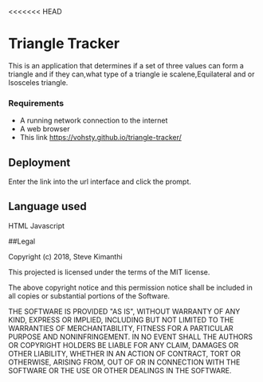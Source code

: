<<<<<<< HEAD
# Triangle Tracker

This is an application that determines if a set of three values can form a triangle and if they can,what type of a triangle ie scalene,Equilateral and or Isosceles triangle.

### Requirements

- A running network connection to the internet
- A web browser
- This link  https://vohsty.github.io/triangle-tracker/

## Deployment

Enter the link into the url interface and click the prompt.

## Language used

HTML
Javascript

##Legal

Copyright (c) 2018, Steve Kimanthi

This projected is licensed under the terms of the MIT license.

The above copyright notice and this permission notice shall be included in all copies or substantial portions of the Software.

THE SOFTWARE IS PROVIDED "AS IS", WITHOUT WARRANTY OF ANY KIND, EXPRESS OR IMPLIED, INCLUDING BUT NOT LIMITED TO THE WARRANTIES OF MERCHANTABILITY, FITNESS FOR A PARTICULAR PURPOSE AND NONINFRINGEMENT. IN NO EVENT SHALL THE AUTHORS OR COPYRIGHT HOLDERS BE LIABLE FOR ANY CLAIM, DAMAGES OR OTHER LIABILITY, WHETHER IN AN ACTION OF CONTRACT, TORT OR OTHERWISE, ARISING FROM, OUT OF OR IN CONNECTION WITH THE SOFTWARE OR THE USE OR OTHER DEALINGS IN THE SOFTWARE.

